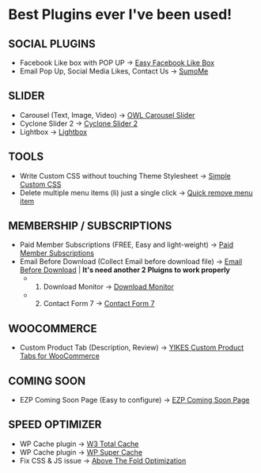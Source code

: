 # Best Plugins ever I've been used!

## SOCIAL PLUGINS
- Facebook Like box with POP UP -> [Easy Facebook Like Box](https://wordpress.org/plugins/easy-facebook-likebox/)
- Email Pop Up, Social Media Likes, Contact Us -> [SumoMe](https://wordpress.org/plugins/sumome/)

## SLIDER
- Carousel (Text, Image, Video) -> [OWL Carousel Slider](https://wordpress.org/plugins/lgx-owl-carousel/)
- Cyclone Slider 2 -> [Cyclone Slider 2](https://wordpress.org/plugins/cyclone-slider-2)
- Lightbox -> [Lightbox](https://wordpress.org/plugins/lightbox/)

## TOOLS
- Write Custom CSS without touching Theme Stylesheet -> [Simple Custom CSS](https://wordpress.org/plugins/simple-custom-css)
- Delete multiple menu items (li) just a single click -> [Quick remove menu item](https://wordpress.org/plugins/quick-remove-menu-item/)

## MEMBERSHIP / SUBSCRIPTIONS
* Paid Member Subscriptions (FREE, Easy and light-weight) -> [Paid Member Subscriptions](https://wordpress.org/plugins/paid-member-subscriptions/)
* Email Before Download (Collect Email before download file) -> [Email Before Download](https://wordpress.org/plugins/email-before-download/) | **It's need another 2 Pluigns to work properly**
	* 1. Download Monitor -> [Download Monitor](https://wordpress.org/plugins/download-monitor/)
	* 2. Contact Form 7 -> [Contact Form 7](https://wordpress.org/plugins/contact-form-7/)

## WOOCOMMERCE
- Custom Product Tab (Description, Review) -> [YIKES Custom Product Tabs for WooCommerce](https://wordpress.org/plugins/yikes-inc-easy-custom-woocommerce-product-tabs/)

## COMING SOON
- EZP Coming Soon Page (Easy to configure) -> [EZP Coming Soon Page](https://wordpress.org/plugins/easy-pie-coming-soon/)

## SPEED OPTIMIZER
- WP Cache plugin -> [W3 Total Cache](https://wordpress.org/plugins/w3-total-cache/
)
- WP Cache plugin -> [WP Super Cache](https://wordpress.org/plugins/wp-super-cache/)
- Fix CSS & JS issue -> [Above The Fold Optimization](https://wordpress.org/plugins/above-the-fold-optimization/)